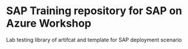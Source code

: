 # SAP Training repository for SAP on Azure Workshop

Lab testing library of artifcat and template for SAP deployment scenario
